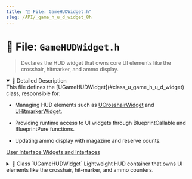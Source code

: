 ```yaml
---
title: "📄 File: GameHUDWidget.h"
slug: /API/_game_h_u_d_widget_8h
---
```


# 📄 File: `GameHUDWidget.h`

> Declares the HUD widget that owns core UI elements like the crosshair, hitmarker, and ammo display.

<details open>
<summary>📝 Detailed Description</summary>
This file defines the [UGameHUDWidget](#class_u_game_h_u_d_widget) class, responsible for:

* Managing HUD elements such as [UCrosshairWidget](#class_u_crosshair_widget) and [UHitmarkerWidget](#class_u_hitmarker_widget).

* Providing runtime access to UI widgets through BlueprintCallable and BlueprintPure functions.

* Updating ammo display with magazine and reserve counts.

[User Interface Widgets and Interfaces](#group___u_i___widgets)
</details>

<!-- block -->
<details>
<summary>
  📘 Class `UGameHUDWidget`
  <span class="brief-description-pill">Lightweight HUD container that owns UI elements like the crosshair, hit-marker, and ammo counters.</span>
</summary>

> Manages [crosshair](#class_u_crosshair_widget) and [hitmarker](#class_u_hitmarker_widget) instances, and updates [MagAmmoText](#class_u_game_h_u_d_widget_1a0a3ee833856c3eb7913ef46a274b37bd) and [ReserveAmmoText](#class_u_game_h_u_d_widget_1a5ef66cfa087619162dbd4c7b969eca47) to display ammo.

<details open>
<summary>🧍 Members</summary>

<!-- FUNCTIONS -->
<details open>
<summary>⚙️ Functions</summary>

  <details>
    <summary>
      🧠 <code>InitializeHUD</code>
      <span class="member-badge kind-function">function</span>
      <span class="member-badge section-public-func">Public</span>
      <span class="brief-description-pill">One-shot call from the owning PlayerController to wire up runtime references.</span>
    </summary>

    <p><strong>Parameters:</strong> None</p>

    <hr />
    <p><strong>📄 Source:</strong> <code>Source/TimeAssassin/GameHUDWidget.cpp</code> (lines 16–19)</p>
    <ExpandableCodeBlock code={`void UGameHUDWidget::InitializeHUD()
{
	// Nothing to wire up yet, but exposing this hook keeps Blueprint logic readable.
}`} language="cpp" previewLines={15} />

  </details>
  <details>
    <summary>
      🧠 <code>AddWidgetToViewport</code>
      <span class="member-badge kind-function">function</span>
      <span class="member-badge section-public-func">Public</span>
      <span class="brief-description-pill">Add an arbitrary widget (e.g.</span>
    </summary>

    <p><strong>Parameters:</strong></p>
    <ul>
        <li><code>UUserWidget * WidgetToAdd</code> – Pointer to the UUserWidget to add to the viewport.</li>
    </ul>

    <hr />
    <p><strong>📄 Source:</strong> <code>Source/TimeAssassin/GameHUDWidget.cpp</code> (lines 21–27)</p>
    <ExpandableCodeBlock code={`void UGameHUDWidget::AddWidgetToViewport(UUserWidget* WidgetToAdd)
{
	if (!WidgetToAdd) return;

	// Default Z-order 0 is fine for most HUD elements; caller can override later.
	WidgetToAdd->AddToViewport();
}`} language="cpp" previewLines={15} />

  </details>
  <details>
    <summary>
      🧠 <code>GetCrosshairWidget</code>
      <span class="member-badge kind-function">function</span>
      <span class="member-badge section-public-func">Public</span>
      <span class="brief-description-pill">Get the crosshair widget instance for custom adjustments.</span>
    </summary>

    <p><strong>Parameters:</strong> None</p>

    <hr />
    <p><strong>📄 Source:</strong> <code>Source/TimeAssassin/GameHUDWidget.h</code> (lines 65–65)</p>
    <ExpandableCodeBlock code={`    UCrosshairWidget* GetCrosshairWidget() const { return CrosshairWidget; }`} language="cpp" previewLines={15} />

  </details>
  <details>
    <summary>
      🧠 <code>GetHitmarkerWidget</code>
      <span class="member-badge kind-function">function</span>
      <span class="member-badge section-public-func">Public</span>
      <span class="brief-description-pill">Get the hitmarker widget instance for custom adjustments.</span>
    </summary>

    <p><strong>Parameters:</strong> None</p>

    <hr />
    <p><strong>📄 Source:</strong> <code>Source/TimeAssassin/GameHUDWidget.h</code> (lines 72–72)</p>
    <ExpandableCodeBlock code={`    UHitmarkerWidget* GetHitmarkerWidget() const { return HitmarkerWidget; }`} language="cpp" previewLines={15} />

  </details>
  <details>
    <summary>
      🧠 <code>UpdateAmmoDisplay</code>
      <span class="member-badge kind-function">function</span>
      <span class="member-badge section-public-func">Public</span>
      <span class="brief-description-pill">Push updated ammo values to the on-screen counters.</span>
    </summary>

    <p><strong>Parameters:</strong></p>
    <ul>
        <li><code>int32 CurrentMag</code> – Current magazine round count.</li>
        <li><code>int32 ReserveAmmo</code> – Remaining reserve ammo count.</li>
    </ul>

    <hr />
    <p><strong>📄 Source:</strong> <code>Source/TimeAssassin/GameHUDWidget.cpp</code> (lines 29–39)</p>
    <ExpandableCodeBlock code={`void UGameHUDWidget::UpdateAmmoDisplay(int32 CurrentMag, int32 ReserveAmmo)
{
	UE_LOG(LogTemp, Log, TEXT("UpdateAmmoDisplay: Mag: %d | Reserve: %d"), CurrentMag, ReserveAmmo);

	if (MagAmmoText)
		SetAmmoText(MagAmmoText, CurrentMag);

	if (ReserveAmmoText)
		SetAmmoText(ReserveAmmoText, ReserveAmmo);
}`} language="cpp" previewLines={15} />

  </details>
  <details>
    <summary>
      🧠 <code>NativeConstruct</code>
      <span class="member-badge kind-function">function</span>
      <span class="member-badge section-protected-func">Protected</span>
      <span class="brief-description-pill">Override of UUserWidget::NativeConstruct to perform post-creation setup.</span>
    </summary>

    <p><strong>Parameters:</strong> None</p>

    <hr />
    <p><strong>📄 Source:</strong> <code>Source/TimeAssassin/GameHUDWidget.cpp</code> (lines 8–14)</p>
    <ExpandableCodeBlock code={`void UGameHUDWidget::NativeConstruct()
{
	Super::NativeConstruct();

	// Designer widgets are already bound at this point�safe to touch them.
	InitializeHUD();
}`} language="cpp" previewLines={15} />

  </details>

</details>

<!-- VARIABLES -->
<details open>
<summary>📦 Variables</summary>
</details>

</details>

</details>
<!-- block -->
